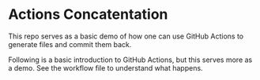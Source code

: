 # Actions Concatentation

This repo serves as a basic demo of how one can use GitHub Actions to generate files and commit them back.

Following is a basic introduction to GitHub Actions, but this serves more as a demo. See the workflow file to understand what happens.
